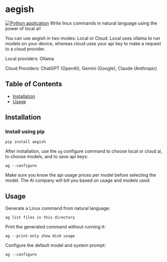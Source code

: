 # aegish
[![Python application](https://github.com/zainmarshall/aegish/actions/workflows/python-app.yml/badge.svg)](https://github.com/zainmarshall/aegish/actions/workflows/python-app.yml)
Write linux commands in natural language using the power of local ai!

You can use aegish in two modes: Local or Cloud. Local uses ollama to run models on your device, whereas cloud uses your api key to make a request to a cloud provider.

Local providers: Ollama

Cloud Providers: ChatGPT (OpenAI), Gemini (Google), Claude (Anthropic) 



## Table of Contents

- [Installation](#installation)
- [Usage](#usage)


## Installation

### Install using pip

```
pip install aegish
```

After installation, use the `ag` configure command to choose local or cloud ai, to choose models, and to save api keys:

```
ag --configure
```

Make sure you know the api usage prices per model before selecting the model. The AI company will bill you based on usage and models used. 

## Usage

Generate a Linux command from natural language:

```
ag list files in this directory
```

Print the generated command without running it:

```
ag --print-only show disk usage
```

Configure the default model and system prompt:

```
ag --configure
```



